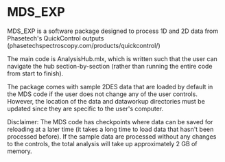 # MDS_EXP

MDS_EXP is a software package designed to process 1D and 2D data from Phasetech's
QuickControl outputs (phasetechspectroscopy.com/products/quickcontrol/)

The main code is AnalysisHub.mlx, which is written such that the user can navigate the hub 
section-by-section (rather than running the entire code from start to finish). 

The package comes with sample 2DES data that are loaded by default in the MDS code if the 
user does not change any of the user controls. However, the location of the data and 
dataworkup directories must be updated since they are specific to the user's computer.

Disclaimer: The MDS code has checkpoints where data can be saved for reloading at a 
later time (it takes a long time to load data that hasn't been processed before). If 
the sample data are processed without any changes to the controls, the total analysis 
will take up approximately 2 GB of memory.

